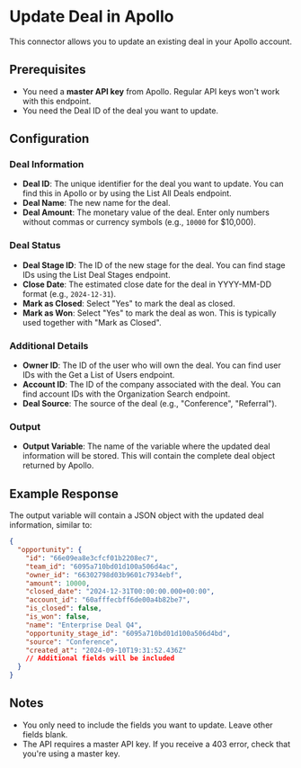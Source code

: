 # Update Deal in Apollo

This connector allows you to update an existing deal in your Apollo account.

## Prerequisites

- You need a **master API key** from Apollo. Regular API keys won't work with this endpoint.
- You need the Deal ID of the deal you want to update.

## Configuration

### Deal Information

- **Deal ID**: The unique identifier for the deal you want to update. You can find this in Apollo or by using the List All Deals endpoint.
- **Deal Name**: The new name for the deal.
- **Deal Amount**: The monetary value of the deal. Enter only numbers without commas or currency symbols (e.g., `10000` for $10,000).

### Deal Status

- **Deal Stage ID**: The ID of the new stage for the deal. You can find stage IDs using the List Deal Stages endpoint.
- **Close Date**: The estimated close date for the deal in YYYY-MM-DD format (e.g., `2024-12-31`).
- **Mark as Closed**: Select "Yes" to mark the deal as closed.
- **Mark as Won**: Select "Yes" to mark the deal as won. This is typically used together with "Mark as Closed".

### Additional Details

- **Owner ID**: The ID of the user who will own the deal. You can find user IDs with the Get a List of Users endpoint.
- **Account ID**: The ID of the company associated with the deal. You can find account IDs with the Organization Search endpoint.
- **Deal Source**: The source of the deal (e.g., "Conference", "Referral").

### Output

- **Output Variable**: The name of the variable where the updated deal information will be stored. This will contain the complete deal object returned by Apollo.

## Example Response

The output variable will contain a JSON object with the updated deal information, similar to:

```json
{
  "opportunity": {
    "id": "66e09ea8e3cfcf01b2208ec7",
    "team_id": "6095a710bd01d100a506d4ac",
    "owner_id": "66302798d03b9601c7934ebf",
    "amount": 10000,
    "closed_date": "2024-12-31T00:00:00.000+00:00",
    "account_id": "60afffecbff6de00a4b82be7",
    "is_closed": false,
    "is_won": false,
    "name": "Enterprise Deal Q4",
    "opportunity_stage_id": "6095a710bd01d100a506d4bd",
    "source": "Conference",
    "created_at": "2024-09-10T19:31:52.436Z"
    // Additional fields will be included
  }
}
```

## Notes

- You only need to include the fields you want to update. Leave other fields blank.
- The API requires a master API key. If you receive a 403 error, check that you're using a master key.